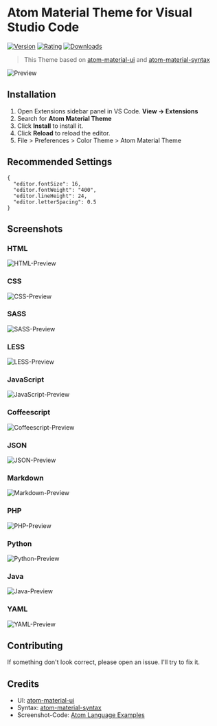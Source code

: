 # Atom Material Theme for Visual Studio Code

[![Version](https://vsmarketplacebadge.apphb.com/version/tobiasalthoff.atom-material-theme.svg)](https://marketplace.visualstudio.com/items?itemName=tobiasalthoff.atom-material-theme)
[![Rating](https://vsmarketplacebadge.apphb.com/rating/tobiasalthoff.atom-material-theme.svg)](https://marketplace.visualstudio.com/items?itemName=tobiasalthoff.atom-material-theme)
[![Downloads](https://vsmarketplacebadge.apphb.com/downloads/tobiasalthoff.atom-material-theme.svg)](https://marketplace.visualstudio.com/items?itemName=tobiasalthoff.atom-material-theme)

> This Theme based on [atom-material-ui](https://github.com/atom-material/atom-material-ui) and [atom-material-syntax](https://github.com/atom-material/atom-material-syntax)

![Preview](https://raw.githubusercontent.com/tobiasalthoff/vscode-atom-material-theme/master/images/screenshot.png)

## Installation

1. Open Extensions sidebar panel in VS Code. **View → Extensions**
2. Search for **Atom Material Theme**
3. Click **Install** to install it.
4. Click **Reload** to reload the editor.
5. File > Preferences > Color Theme > Atom Material Theme

## Recommended Settings

```
{
  "editor.fontSize": 16,
  "editor.fontWeight": "400",
  "editor.lineHeight": 24,
  "editor.letterSpacing": 0.5
}
```

## Screenshots

### HTML

![HTML-Preview](https://raw.githubusercontent.com/tobiasalthoff/vscode-atom-material-theme/master/images/screenshot-html.jpg)

### CSS

![CSS-Preview](https://raw.githubusercontent.com/tobiasalthoff/vscode-atom-material-theme/master/images/screenshot-css.jpg)

### SASS

![SASS-Preview](https://raw.githubusercontent.com/tobiasalthoff/vscode-atom-material-theme/master/images/screenshot-scss.jpg)

### LESS

![LESS-Preview](https://raw.githubusercontent.com/tobiasalthoff/vscode-atom-material-theme/master/images/screenshot-less.jpg)

### JavaScript

![JavaScript-Preview](https://raw.githubusercontent.com/tobiasalthoff/vscode-atom-material-theme/master/images/screenshot-js.jpg)

### Coffeescript

![Coffeescript-Preview](https://raw.githubusercontent.com/tobiasalthoff/vscode-atom-material-theme/master/images/screenshot-coffeescript.jpg)

### JSON

![JSON-Preview](https://raw.githubusercontent.com/tobiasalthoff/vscode-atom-material-theme/master/images/screenshot-json.jpg)

### Markdown

![Markdown-Preview](https://raw.githubusercontent.com/tobiasalthoff/vscode-atom-material-theme/master/images/screenshot-md.jpg)

### PHP

![PHP-Preview](https://raw.githubusercontent.com/tobiasalthoff/vscode-atom-material-theme/master/images/screenshot-php.jpg)

### Python

![Python-Preview](https://raw.githubusercontent.com/tobiasalthoff/vscode-atom-material-theme/master/images/screenshot-py.jpg)

### Java

![Java-Preview](https://raw.githubusercontent.com/tobiasalthoff/vscode-atom-material-theme/master/images/screenshot-java.jpg)

### YAML

![YAML-Preview](https://raw.githubusercontent.com/tobiasalthoff/vscode-atom-material-theme/master/images/screenshot-yaml.jpg)

## Contributing

If something don't look correct, please open an issue. I'll try to fix it.

## Credits

- UI: [atom-material-ui](https://github.com/atom-material/atom-material-ui)
- Syntax: [atom-material-syntax](https://github.com/atom-material/atom-material-syntax)
- Screenshot-Code: [Atom Language Examples](https://github.com/atom/language-examples)